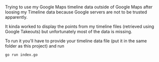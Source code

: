 Trying to use my Google Maps timeline data outside of Google Maps after loosing
my Timeline data because Google servers are not to be trusted apparently.

It kinda worked to display the points from my timeline files (retrieved using Google Takeouts) 
but unfortunately most of the data is missing.

To run it you'll have to provide your timeline data file (put it in the same folder as this project) and run
```
go run index.go
```
